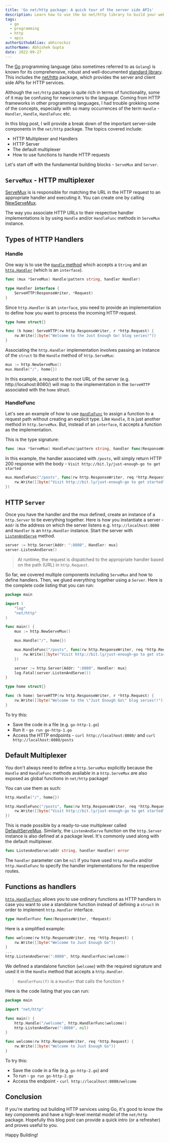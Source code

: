 ```yaml
---
title: 'Go net/http package: A quick tour of the server side APIs'
description: Learn how to use the Go net/http library to build your web apps and services
tags:
  - go
  - programming
  - http
  - apis
authorGithubAlias: abhirockzz
authorName: Abhishek Gupta
date: 2022-09-27
---
```


The [Go](http://go.dev/) programming language (also sometimes referred to as `Golang`) is known for its comprehensive, robust and well-documented [standard library](https://pkg.go.dev/std). This includes the [net/http](https://golang.org/pkg/net/http/) package, which provides the server and client side APIs for HTTP services. 

Although the `net/http` package is quite rich in terms of functionality, some of it may be confusing for newcomers to the language. Coming from HTTP frameworks in other programming languages, I had trouble grokking some of the concepts, especially with so many occurrences of the term `Handle` - `Handler`, `Handle`, `HandleFunc` etc.

In this blog post, I will provide a break down of the important server-side components in the `net/http` package. The topics covered include:

- HTTP Multiplexer and Handlers
- HTTP Server
- The default multiplexer
- How to use functions to handle HTTP requests

Let's start off with the fundamental building blocks - `ServeMux` and `Server`.

## `ServeMux` - HTTP multiplexer

[ServeMux](https://pkg.go.dev/net/http#ServeMux) is is responsible for matching the URL in the HTTP request to an appropriate handler and executing it. You can create one by calling [NewServeMux](https://pkg.go.dev/net/http#NewServeMux).

The way you associate HTTP URLs to their respective handler implementations is by using `Handle` and/or `HandleFunc` methods in `ServeMux` instance.

## Types of HTTP Handlers

### **Handle**

One way is to use the [`Handle` method](https://golang.org/pkg/net/http/#ServeMux.Handle) which accepts a `String` and an [`http.Handler`](https://golang.org/pkg/net/http/#Handler) (which is an `interface`).

```go
func (mux *ServeMux) Handle(pattern string, handler Handler)

type Handler interface {
    ServeHTTP(ResponseWriter, *Request)
}
```

Since `http.Handler` is an `interface`, you need to provide an implementation to define how you want to process the incoming HTTP request.

```go
type home struct{}

func (h home) ServeHTTP(rw http.ResponseWriter, r *http.Request) {
	rw.Write([]byte("Welcome to the Just Enough Go! blog series!"))
}
```

Associating the `http.Handler` implementation involves passing an instance of the `struct` to the `Handle` method of `http.ServeMux`:

```go
mux := http.NewServeMux()
mux.Handle("/", home{})
```

In this example, a request to the root URL of the server (e.g. http://locahost:8080/) will map to the implementation in the `ServeHTTP` associated with the `home` struct.

### **HandleFunc**

Let's see an example of how to use [`HandleFunc`](https://golang.org/pkg/net/http/#ServeMux.HandleFunc) to assign a function to a request path without creating an explicit type. Like `Handle`, it is just another method in `http.ServeMux`. But, instead of an `interface`, it accepts a function as the implementation.

This is the type signature:

```go
func (mux *ServeMux) HandleFunc(pattern string, handler func(ResponseWriter, *Request))
```

In this example, the handler associated with `/posts`, will simply return HTTP 200 response with the body - `Visit http://bit.ly/just-enough-go to get started`

```go
mux.HandleFunc("/posts", func(rw http.ResponseWriter, req *http.Request) {
    rw.Write([]byte("Visit http://bit.ly/just-enough-go to get started"))
})
```

## HTTP `Server`

Once you have the handler and the mux defined, create an instance of a `http.Server` to tie everything together. Here is how you instantiate a server - `Addr` is the address on which the server listens e.g. `http://localhost:8080` and `Handler` is an `http.Handler` instance. Start the server with [`ListenAndServe`](https://golang.org/pkg/net/http/#Server.ListenAndServe) method.

```go
server := http.Server{Addr: ":8080", Handler: mux}
server.ListenAndServe()
```

> At runtime, the request is dispatched to the appropriate handler based on the path (URL) in `http.Request`.

So far, we covered multiple components including `ServeMux` and how to define handlers. Then, we glued everything together using a `Server`. Here is the complete code listing that you can run:

```go
package main

import (
    "log"
    "net/http"
)

func main() {
    mux := http.NewServeMux()

    mux.Handle("/", home{})

    mux.HandleFunc("/posts", func(rw http.ResponseWriter, req *http.Request) {
        rw.Write([]byte("Visit http://bit.ly/just-enough-go to get started"))
    })

    server := http.Server{Addr: ":8080", Handler: mux}
    log.Fatal(server.ListenAndServe())
}

type home struct{}

func (h home) ServeHTTP(rw http.ResponseWriter, r *http.Request) {
    rw.Write([]byte("Welcome to the \"Just Enough Go\" blog series!!"))
}
```

To try this:

- Save the code in a file (e.g. `go-http-1.go`) 
- Run it - `go run go-http-1.go`
- Access the HTTP endpoints - `curl http://localhost:8080/` and `curl http://localhost:8080/posts`

## Default Multiplexer

You don't always need to define a `http.ServeMux` explicitly because the `Handle` and `HandleFunc` methods available in a `http.ServeMux` are also exposed as global functions in `net/http` package!

You can use them as such:

```go
http.Handle("/", home{})

http.HandleFunc("/posts", func(rw http.ResponseWriter, req *http.Request){
    rw.Write([]byte("Visit http://bit.ly/just-enough-go to get started"))
})
```

This is made possible by a ready-to-use multiplexer called [DefaultServeMux](https://pkg.go.dev/net/http#pkg-variables). Similarly, the `ListenAndServe` function on the `http.Server` instance is also defined at a package level. It's commonly used along with the default multiplexer.

```go
func ListenAndServe(addr string, handler Handler) error
```

The `handler` parameter can be `nil` if you have used `http.Handle` and/or `http.HandleFunc` to specify the handler implementations for the respective routes.

## Functions as handlers

[`http.HandlerFunc`](https://golang.org/pkg/net/http/#HandlerFunc) allows you to use ordinary functions as HTTP handlers in case you want to use a standalone function instead of defining a `struct` in order to implement `http.Handler` interface.

```go
type HandlerFunc func(ResponseWriter, *Request)
```

Here is a simplified example:

```go
func welcome(rw http.ResponseWriter, req *http.Request) {
    rw.Write([]byte("Welcome to Just Enough Go"))
}
...
http.ListenAndServe(":8080", http.HandlerFunc(welcome))
```

We defined a standalone function (`welcome`) with the required signature and used it in the `Handle` method that accepts a `http.Handler`.

> `HandlerFunc(f)` is a `Handler` that calls the function `f`

Here is the code listing that you can run:

```go
package main

import "net/http"

func main() {
    http.Handle("/welcome", http.HandlerFunc(welcome))
    http.ListenAndServe(":8080", nil)
}

func welcome(rw http.ResponseWriter, req *http.Request) {
    rw.Write([]byte("Welcome to Just Enough Go"))
}
```

To try this:

- Save the code in a file (e.g. `go-http-2.go`) and 
- To run - `go run go-http-2.go`
- Access the endpoint - `curl http://localhost:8080/welcome`

## Conclusion

If you're starting out building HTTP services using Go, it's good to know the key components and have a high-level mental model of the `net/http` package. Hopefully this blog post can provide a quick intro (or a refresher) and proves useful to you.

Happy Building!
